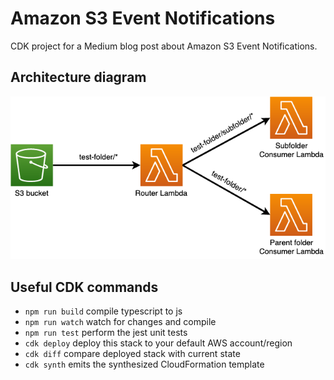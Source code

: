 # Amazon S3 Event Notifications

CDK project for a Medium blog post about Amazon S3 Event Notifications.

## Architecture diagram

![AWS architecture diagram](/docs/aws-architecture.png)

## Useful CDK commands

* `npm run build`   compile typescript to js
* `npm run watch`   watch for changes and compile
* `npm run test`    perform the jest unit tests
* `cdk deploy`      deploy this stack to your default AWS account/region
* `cdk diff`        compare deployed stack with current state
* `cdk synth`       emits the synthesized CloudFormation template
